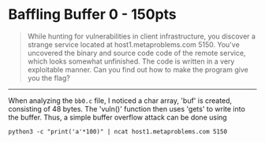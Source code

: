 # Baffling Buffer 0 - 150pts
> While hunting for vulnerabilities in client infrastructure, you discover a strange service located at host1.metaproblems.com 5150. You've uncovered the binary and source code code of the remote service, which looks somewhat unfinished. The code is written in a very exploitable manner. Can you find out how to make the program give you the flag?
<hr>

When analyzing the `bb0.c` file, I noticed a char array, 'buf' is created, consisting of 48 bytes. The 'vuln()' function then uses 'gets' to write into the buffer. Thus, a simple buffer overflow attack can be done using 
```shell
python3 -c "print('a'*100)" | ncat host1.metaproblems.com 5150
```
